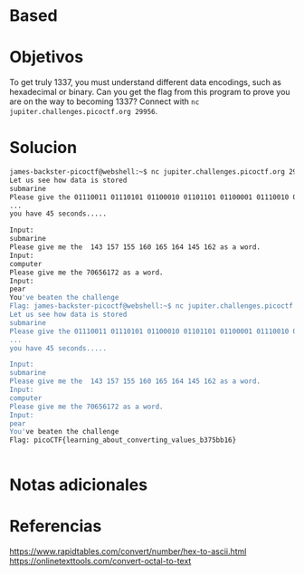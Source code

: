 #  Based
# Objetivos
To get truly 1337, you must understand different data encodings, such as hexadecimal or binary. Can you get the flag from this program to prove you are on the way to becoming 1337? Connect with `nc jupiter.challenges.picoctf.org 29956`.

# Solucion
```bash
james-backster-picoctf@webshell:~$ nc jupiter.challenges.picoctf.org 29956
Let us see how data is stored
submarine
Please give the 01110011 01110101 01100010 01101101 01100001 01110010 01101001 01101110 01100101 as a word.
...
you have 45 seconds.....

Input:
submarine
Please give me the  143 157 155 160 165 164 145 162 as a word.
Input:
computer
Please give me the 70656172 as a word.
Input:
pear
You've beaten the challenge
Flag: james-backster-picoctf@webshell:~$ nc jupiter.challenges.picoctf.org 29956
Let us see how data is stored
submarine
Please give the 01110011 01110101 01100010 01101101 01100001 01110010 01101001 01101110 01100101 as a word.
...
you have 45 seconds.....

Input:
submarine
Please give me the  143 157 155 160 165 164 145 162 as a word.
Input:
computer
Please give me the 70656172 as a word.
Input:
pear
You've beaten the challenge
Flag: picoCTF{learning_about_converting_values_b375bb16}
 
```

# Notas adicionales

# Referencias
https://www.rapidtables.com/convert/number/hex-to-ascii.html
https://onlinetexttools.com/convert-octal-to-text